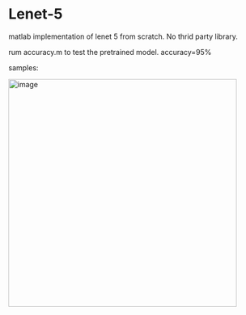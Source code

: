 # Lenet-5
matlab implementation of lenet 5 from scratch. No thrid party library.

rum accuracy.m to test the pretrained model. accuracy=95%

samples:


<img width="451" alt="image" src="https://user-images.githubusercontent.com/43896228/128687798-bea0b2bb-dba9-43f5-84c8-6efa567d41ab.png">

